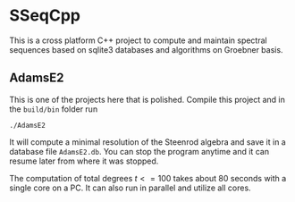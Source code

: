 # SSeqCpp
This is a cross platform C++ project to compute and maintain spectral sequences based on sqlite3 databases and algorithms on Groebner basis.

## AdamsE2
This is one of the projects here that is polished. Compile this project and in the `build/bin` folder run
```
./AdamsE2
```
It will compute a minimal resolution of the Steenrod algebra and save it in a database file `AdamsE2.db`. You can stop the program anytime and it can resume later from where it was stopped.

The computation of total degrees $t<=100$ takes about 80 seconds with a single core on a PC. It can also run in parallel and utilize all cores.
